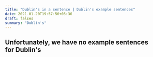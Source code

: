 ```yaml
---
title: "Dublin's in a sentence | Dublin's example sentences"
date: 2021-01-20T19:57:50+05:30
draft: falses
summary: "Dublin's"
---
```

## Unfortunately, we have no example sentences for Dublin's                 
